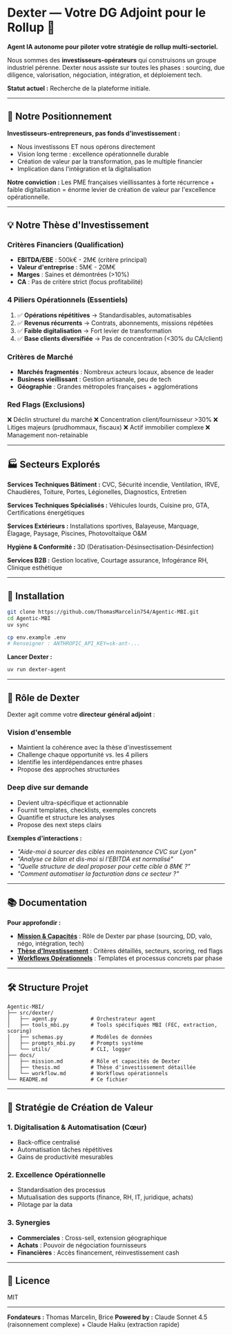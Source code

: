 # Dexter — Votre DG Adjoint pour le Rollup 🤖

**Agent IA autonome pour piloter votre stratégie de rollup multi-sectoriel.**

Nous sommes des **investisseurs-opérateurs** qui construisons un groupe industriel pérenne. Dexter nous assiste sur toutes les phases : sourcing, due diligence, valorisation, négociation, intégration, et déploiement tech.

**Statut actuel :** Recherche de la plateforme initiale.

---

## 🎯 Notre Positionnement

**Investisseurs-entrepreneurs, pas fonds d'investissement :**
- Nous investissons ET nous opérons directement
- Vision long terme : excellence opérationnelle durable
- Création de valeur par la transformation, pas le multiple financier
- Implication dans l'intégration et la digitalisation

**Notre conviction :** Les PME françaises vieillissantes à forte récurrence + faible digitalisation = énorme levier de création de valeur par l'excellence opérationnelle.

---

## 💡 Notre Thèse d'Investissement

### Critères Financiers (Qualification)
- **EBITDA/EBE** : 500k€ - 2M€ (critère principal)
- **Valeur d'entreprise** : 5M€ - 20M€
- **Marges** : Saines et démontrées (>10%)
- **CA** : Pas de critère strict (focus profitabilité)

### 4 Piliers Opérationnels (Essentiels)
1. ✅ **Opérations répétitives** → Standardisables, automatisables
2. ✅ **Revenus récurrents** → Contrats, abonnements, missions répétées
3. ✅ **Faible digitalisation** → Fort levier de transformation
4. ✅ **Base clients diversifiée** → Pas de concentration (<30% du CA/client)

### Critères de Marché
- **Marchés fragmentés** : Nombreux acteurs locaux, absence de leader
- **Business vieillissant** : Gestion artisanale, peu de tech
- **Géographie** : Grandes métropoles françaises + agglomérations

### Red Flags (Exclusions)
❌ Déclin structurel du marché
❌ Concentration client/fournisseur >30%
❌ Litiges majeurs (prudhommaux, fiscaux)
❌ Actif immobilier complexe
❌ Management non-retainable

---

## 🏭 Secteurs Explorés

**Services Techniques Bâtiment :** CVC, Sécurité incendie, Ventilation, IRVE, Chaudières, Toiture, Portes, Légionelles, Diagnostics, Entretien

**Services Techniques Spécialisés :** Véhicules lourds, Cuisine pro, GTA, Certifications énergétiques

**Services Extérieurs :** Installations sportives, Balayeuse, Marquage, Élagage, Paysage, Piscines, Photovoltaïque O&M

**Hygiène & Conformité :** 3D (Dératisation-Désinsectisation-Désinfection)

**Services B2B :** Gestion locative, Courtage assurance, Infogérance RH, Clinique esthétique

---

## 🚀 Installation

```bash
git clone https://github.com/ThomasMarcelin754/Agentic-MBI.git
cd Agentic-MBI
uv sync

cp env.example .env
# Renseigner : ANTHROPIC_API_KEY=sk-ant-...
```

**Lancer Dexter :**
```bash
uv run dexter-agent
```

---

## 🤝 Rôle de Dexter

Dexter agit comme votre **directeur général adjoint** :

### Vision d'ensemble
- Maintient la cohérence avec la thèse d'investissement
- Challenge chaque opportunité vs. les 4 piliers
- Identifie les interdépendances entre phases
- Propose des approches structurées

### Deep dive sur demande
- Devient ultra-spécifique et actionnable
- Fournit templates, checklists, exemples concrets
- Quantifie et structure les analyses
- Propose des next steps clairs

**Exemples d'interactions :**
- *"Aide-moi à sourcer des cibles en maintenance CVC sur Lyon"*
- *"Analyse ce bilan et dis-moi si l'EBITDA est normalisé"*
- *"Quelle structure de deal proposer pour cette cible à 8M€ ?"*
- *"Comment automatiser la facturation dans ce secteur ?"*

---

## 📚 Documentation

**Pour approfondir :**

- **[Mission & Capacités](docs/mission.md)** : Rôle de Dexter par phase (sourcing, DD, valo, négo, intégration, tech)
- **[Thèse d'Investissement](docs/thesis.md)** : Critères détaillés, secteurs, scoring, red flags
- **[Workflows Opérationnels](docs/workflow.md)** : Templates et processus concrets par phase

---

## 🛠️ Structure Projet

```
Agentic-MBI/
├── src/dexter/
│   ├── agent.py           # Orchestrateur agent
│   ├── tools_mbi.py       # Tools spécifiques MBI (FEC, extraction, scoring)
│   ├── schemas.py         # Modèles de données
│   ├── prompts_mbi.py     # Prompts système
│   └── utils/             # CLI, logger
├── docs/
│   ├── mission.md         # Rôle et capacités de Dexter
│   ├── thesis.md          # Thèse d'investissement détaillée
│   └── workflow.md        # Workflows opérationnels
└── README.md              # Ce fichier
```

---

## 🎯 Stratégie de Création de Valeur

### 1. Digitalisation & Automatisation (Cœur)
- Back-office centralisé
- Automatisation tâches répétitives
- Gains de productivité mesurables

### 2. Excellence Opérationnelle
- Standardisation des processus
- Mutualisation des supports (finance, RH, IT, juridique, achats)
- Pilotage par la data

### 3. Synergies
- **Commerciales** : Cross-sell, extension géographique
- **Achats** : Pouvoir de négociation fournisseurs
- **Financières** : Accès financement, réinvestissement cash

---

## 📄 Licence

MIT

---

**Fondateurs :** Thomas Marcelin, Brice
**Powered by :** Claude Sonnet 4.5 (raisonnement complexe) + Claude Haiku (extraction rapide)
